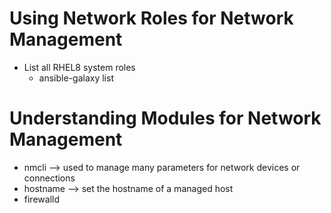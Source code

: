 # Using Network Roles for Network Management
- List all RHEL8 system roles
  - ansible-galaxy list

# Understanding Modules for Network Management
- nmcli --> used to manage many parameters for network devices or connections
- hostname --> set the hostname of a managed host
- firewalld 
